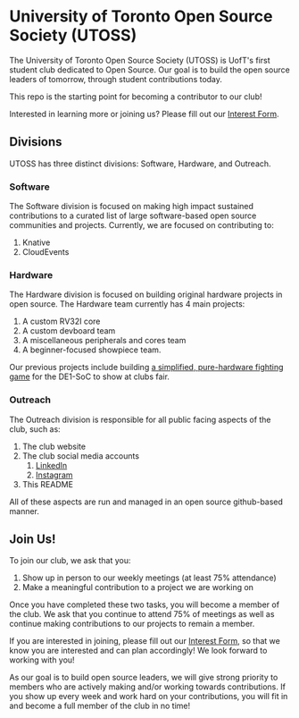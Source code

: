 # University of Toronto Open Source Society (UTOSS)

The University of Toronto Open Source Society (UTOSS) is UofT's first student
club dedicated to Open Source. Our goal is to build the open source leaders of
tomorrow, through student contributions today.

This repo is the starting point for becoming a contributor to our club!

Interested in learning more or joining us? Please fill out our [Interest Form][outreach-form].

## Divisions

UTOSS has three distinct divisions: Software, Hardware, and Outreach.

### Software

The Software division is focused on making high impact sustained contributions
to a curated list of large software-based open source communities and projects.
Currently, we are focused on contributing to:

1. Knative
1. CloudEvents

### Hardware

The Hardware division is focused on building original hardware projects in open
source. The Hardware team currently has 4 main projects:

1. A custom RV32I core
2. A custom devboard team
3. A miscellaneous peripherals and cores team
4. A beginner-focused showpiece team.

Our previous projects include building [a 
simplified, pure-hardware fighting game](https://github.com/UTOSS/UTOSS_summer_2t4) for the DE1-SoC to show at clubs fair.

### Outreach

The Outreach division is responsible for all public facing aspects of the club,
such as:

1. The club website
1. The club social media accounts
   1. [LinkedIn](https://www.linkedin.com/company/utoss/)
   1. [Instagram](https://www.instagram.com/ut_oss)
1. This README

All of these aspects are run and managed in an open source github-based manner.

## Join Us!

To join our club, we ask that you:

1. Show up in person to our weekly meetings (at least 75% attendance)
1. Make a meaningful contribution to a project we are working on

Once you have completed these two tasks, you will become a member of the club.
We ask that you continue to attend 75% of meetings as well as continue making contributions
to our projects to remain a member.

If you are interested in joining, please fill out our [Interest Form][outreach-form],
so that we know you are interested and can plan accordingly! We look forward to
working with you!

As our goal is to build open source leaders, we will give strong priority to
members who are actively making and/or working towards contributions. If you
show up every week and work hard on your contributions, you will fit in and
become a full member of the club in no time!

[outreach-form]: https://docs.google.com/forms/d/e/1FAIpQLSeX02WEhJbI33dGQJponuacsJ9tV237N-5vM1TwKvAITYGb2Q/viewform
